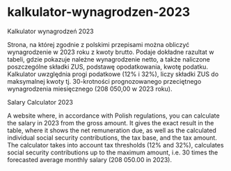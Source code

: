 # kalkulator-wynagrodzen-2023
Kalkulator wynagrodzeń 2023

Strona, na której zgodnie z polskimi przepisami można obliczyć wynagrodzenie w 2023 roku z kwoty brutto. Podaje dokładne razultat w tabeli, gdzie pokazuje należne wynagrodzenie netto, a także naliczone poszczególne składki ZUS, podstawę opodatkowania, kwotę podatku. Kalkulator uwzględnia progi podatkowe (12% i 32%), liczy składki ZUS do maksymalnej kwoty tj. 30-krotności prognozowanego przeciętnego wynagrodzenia miesięcznego (208 050,00 w 2023 roku).

Salary Calculator 2023

A website where, in accordance with Polish regulations, you can calculate the salary in 2023 from the gross amount. It gives the exact result in the table, where it shows the net remuneration due, as well as the calculated individual social security contributions, the tax base, and the tax amount. The calculator takes into account tax thresholds (12% and 32%), calculates social security contributions up to the maximum amount, i.e. 30 times the forecasted average monthly salary (208 050.00 in 2023).
